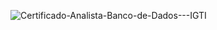![Certificado-Analista-Banco-de-Dados---IGTI](https://user-images.githubusercontent.com/82662952/127150158-81aa3ce1-66eb-4fad-9d13-004a5e148e67.png)
